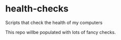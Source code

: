 # health-checks
Scripts that check the health of my computers

This repo willbe populated with lots of fancy checks.
